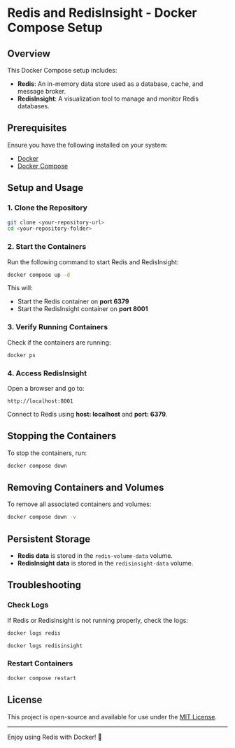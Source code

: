 # Redis and RedisInsight - Docker Compose Setup

## Overview
This Docker Compose setup includes:
- **Redis**: An in-memory data store used as a database, cache, and message broker.
- **RedisInsight**: A visualization tool to manage and monitor Redis databases.

## Prerequisites
Ensure you have the following installed on your system:
- [Docker](https://www.docker.com/get-started)
- [Docker Compose](https://docs.docker.com/compose/install/)

## Setup and Usage

### 1. Clone the Repository
```sh
git clone <your-repository-url>
cd <your-repository-folder>
```

### 2. Start the Containers
Run the following command to start Redis and RedisInsight:
```sh
docker compose up -d
```
This will:
- Start the Redis container on **port 6379**
- Start the RedisInsight container on **port 8001**

### 3. Verify Running Containers
Check if the containers are running:
```sh
docker ps
```

### 4. Access RedisInsight
Open a browser and go to:
```
http://localhost:8001
```
Connect to Redis using **host: localhost** and **port: 6379**.

## Stopping the Containers
To stop the containers, run:
```sh
docker compose down
```

## Removing Containers and Volumes
To remove all associated containers and volumes:
```sh
docker compose down -v
```

## Persistent Storage
- **Redis data** is stored in the `redis-volume-data` volume.
- **RedisInsight data** is stored in the `redisinsight-data` volume.

## Troubleshooting
### Check Logs
If Redis or RedisInsight is not running properly, check the logs:
```sh
docker logs redis
```
```sh
docker logs redisinsight
```

### Restart Containers
```sh
docker compose restart
```

## License
This project is open-source and available for use under the [MIT License](LICENSE).

---
Enjoy using Redis with Docker! 🚀


